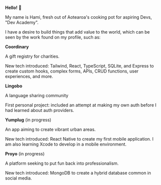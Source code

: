 **Hello!** 👋

My name is Hami, fresh out of Aotearoa's cooking pot for aspiring Devs, "Dev Academy".

I have a desire to build things that add value to the world, which can be seen by the work found on my profile, such as:

**Coordinary**

A gift registry for charities.

New tech introduced: Tailwind, React, TypeScript, SQLite, and Express to create custom hooks, complex forms, APIs, CRUD functions, user experiences, and more.

**Lingobo**

A language sharing community

First personal project: included an attempt at making my own auth before I had learned about auth providers. 


**Yumplug** (in progress)

An app aiming to create vibrant urban areas.

New tech introduced: React Native to create my first mobile application. I am also learning Xcode to develop in a mobile environment.

**Proyo** (in progress)

A platform seeking to put fun back into professionalism.

New tech introduced: MongoDB to create a hybrid database common in social media.
